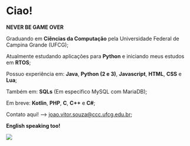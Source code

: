 # Ciao!
 **NEVER BE GAME OVER**
<!--
**joaovdmcs/joaovdmcs** is a ✨ _special_ ✨ repository because its `README.md` (this file) appears on your GitHub profile.

Here are some ideas to get you started:

- 🔭 I’m currently working on ...
- 🌱 I’m currently learning ...
- 👯 I’m looking to collaborate on ...
- 🤔 I’m looking for help with ...
- 💬 Ask me about ...
- 📫 How to reach me: ...
- 😄 Pronouns: ...
- ⚡ Fun fact: ...
-->

Graduando em **Ciências da Computação** pela Universidade Federal de Campina Grande (UFCG);


Atualmente estudando aplicações para **Python** e iniciando meus estudos em **RTOS**;


Possuo experiência em: **Java**, **Python (2 e 3)**, **Javascript**, **HTML**, **CSS** e **Lua**;


Também em: **SQLs** (Em especifico MySQL com MariaDB);


Em breve: **Kotlin**, **PHP**, **C**, **C++** e **C#**;


Contato aqui! --> joao.vitor.souza@ccc.ufcg.edu.br;


**English speaking too!**


<img align='center' src="https://i.ibb.co/6vw6xF3/thumb-1920-662428.jpg">
